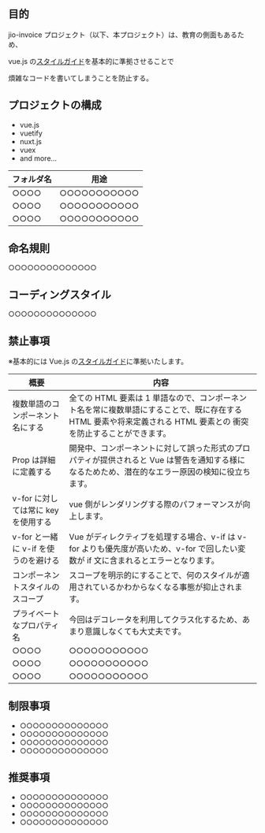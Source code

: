 ## 目的

jio-invoice プロジェクト（以下、本プロジェクト）は、教育の側面もあるため、

vue.js の[スタイルガイド](https://v3.ja.vuejs.org/style-guide/)を基本的に準拠させることで

煩雑なコードを書いてしまうことを防止する。

## プロジェクトの構成

- vue.js
- vuetify
- nuxt.js
- vuex
- and more...

| フォルダ名 | 用途        |
| ---------- | ----------- |
| ○○○○       | ○○○○○○○○○○○ |
| ○○○○       | ○○○○○○○○○○○ |
| ○○○○       | ○○○○○○○○○○○ |

## 命名規則

○○○○○○○○○○○○○○

## コーディングスタイル

○○○○○○○○○○○○○○

## 禁止事項

※基本的には Vue.js の[スタイルガイド](https://v3.ja.vuejs.org/style-guide/)に準拠いたします。

| 概要                                 | 内容                                                                                                                                                             |
| ------------------------------------ | ---------------------------------------------------------------------------------------------------------------------------------------------------------------- |
| 複数単語のコンポーネント名にする     | 全ての HTML 要素は 1 単語なので、コンポーネント名を常に複数単語にすることで、既に存在する HTML 要素や将来定義される HTML 要素との 衝突を防止することができます。 |
| Prop は詳細に定義する                | 開発中、コンポーネントに対して誤った形式のプロパティが提供されると Vue は警告を通知する様になるためため、潜在的なエラー原因の検知に役立ちます。                  |
| v-for に対しては常に key を使用する  | vue 側がレンダリングする際のパフォーマンスが向上します。                                                                                                         |
| v-for と一緒に v-if を使うのを避ける | Vue がディレクティブを処理する場合、v-if は v-for よりも優先度が高いため、v-for で回したい変数が if 文に含まれるとエラーとなります。                             |
| コンポーネントスタイルのスコープ     | スコープを明示的にすることで、何のスタイルが適用されているかわからなくなる事態が抑止されます。                                                                   |
| プライベートなプロパティ名           | 今回はデコレータを利用してクラス化するため、あまり意識しなくても大丈夫です。                                                                                     |
| ○○○○                                 | ○○○○○○○○○○○                                                                                                                                                      |
| ○○○○                                 | ○○○○○○○○○○○                                                                                                                                                      |
| ○○○○                                 | ○○○○○○○○○○○                                                                                                                                                      |

## 制限事項

- ○○○○○○○○○○○○○○
- ○○○○○○○○○○○○○○
- ○○○○○○○○○○○○○○
- ○○○○○○○○○○○○○○

## 推奨事項

- ○○○○○○○○○○○○○○
- ○○○○○○○○○○○○○○
- ○○○○○○○○○○○○○○
- ○○○○○○○○○○○○○○
